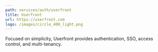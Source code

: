 ```yaml
---
path: services/auth/userfront
title: Userfront
url: https://userfront.com
logo: /images/circle_400_light.png
---
```

Focused on simplicity, Userfront provides authentication, SSO, access control, and multi-tenancy.